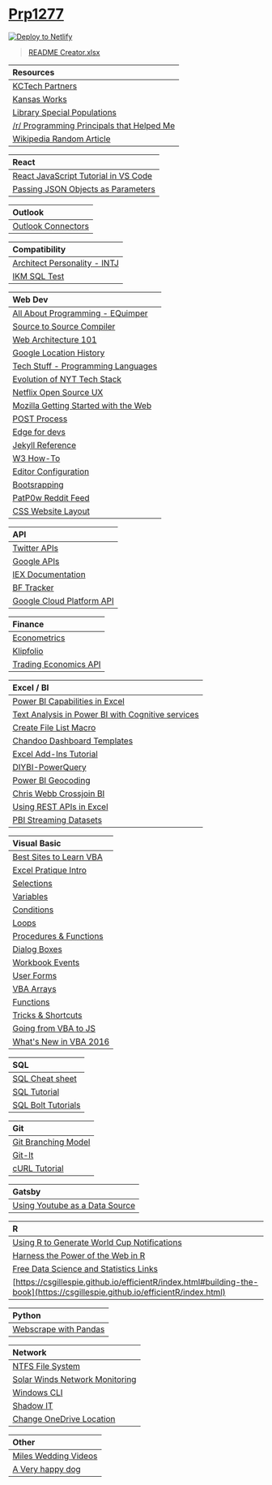 # [Prp1277](https://prp1277.github.io)

[![Deploy to Netlify](https://www.netlify.com/img/deploy/button.svg)](https://app.netlify.com/start/deploy?repository=https://github.com/prp1277/prp1277.github.io)

> [README Creator.xlsx](https://1drv.ms/x/s!AoLkNBOSNnKyjZhrk6UObouaz0cVug)

|Resources|
|:----|
|[KCTech Partners](http://www.kctechcouncil.com/partners)|
|[Kansas Works](https://www.kansasworks.com/ada/r/jobs/10621165)|
|[Library Special Populations](https://www.kclibrary.org/business-career/find-job/find-employment-special-populations)|
|[/r/ Programming Principals that Helped Me](https://www.reddit.com/r/learnprogramming/comments/8kvo5s/programming_principles_that_helped_me/?st=JHFQLU5J&sh=aa898404)|
|[Wikipedia Random Article](https://en.wikipedia.org/wiki/Special:Random)|

|React|
|:----|
|[React JavaScript Tutorial in VS Code](https://code.visualstudio.com/docs/nodejs/reactjs-tutorial)|
|[Passing JSON Objects as Parameters ](https://stackoverflow.com/questions/5865442/how-to-pass-json-object-as-a-parameter-to-another-method)|

|Outlook|
|:----|
|[Outlook Connectors](https://outlook.office.com/connectors/Home/Login?Client=Win32_Outlook&MailboxAddress=PowellPR%40hawks.rockhurst.edu&Culture=en-US&MailboxType=User&Category=Mail&src=inbox)|

|Compatibility|
|:----|
|[Architect Personality - INTJ](https://www.16personalities.com/intj-personality)|
|[IKM SQL Test](https://online.ikmnet.com/test_result/showresult.cfm)|

|Web Dev|
|:----|
|[All About Programming - EQuimper](https://github.com/EQuimper/All-About-Programming)|
|[Source to Source Compiler](https://en.wikipedia.org/wiki/Source-to-source_compiler)|
|[Web Architecture 101](https://engineering.videoblocks.com/web-architecture-101-a3224e126947)|
|[Google Location History](https://stackoverflow.com/questions/32332904/current-url-to-download-kml-data-from-google-location-history)|
|[Tech Stuff - Programming Languages](https://open.spotify.com/episode/32eqHCWIpqsYf3xN3kKKJg?si=dRignF0tRsG32ye52BLfzQ)|
|[Evolution of NYT Tech Stack](https://stackshare.io/posts/evolution-of-new-york-times-tech-stack)|
|[Netflix Open Source UX](https://drive.google.com/drive/folders/1y4X8H56TS6M7AXAU7yIm0EyxhqNUy1sz)|
|[Mozilla Getting Started with the Web](https://developer.mozilla.org/en-US/docs/Learn/Getting_started_with_the_web)|
|[POST Process](https://www.lifewire.com/what-is-post-2625953)|
|[Edge for devs](https://blogs.windows.com/msedgedev/2018/05/11/introducing-edge-devtools-protocol/)|
|[Jekyll Reference](https://jekyllrb.com/docs/home/)|
|[W3 How-To](https://www.w3schools.com/howto/howto_css_bottom_nav.asp)|
|[Editor Configuration](http://editorconfig.org/)|
|[Bootsrapping](https://bootsnipp.com/)|
|[PatP0w Reddit Feed](https://www.reddit.com/.json?feed=4e6cf8d760d7d15b9f9b50288143800681feed51&user=PATP0W)|
|[CSS Website Layout](https://www.w3schools.com/Css/css_website_layout.asp)|

|API|
|:----|
|[Twitter APIs](https://developer.twitter.com/en/use-cases/analyze)|
|[Google APIs](https://docs.google.com/spreadsheets/d/e/2PACX-1vSagKTIeMWiRffzpL8vL9eu_BAr_2DSyBSQJKbWwPSOl0Z7JOhBQaIPenm4lYXXtEzZOdTGXCbd1U6D/pubhtml)|
|[IEX Documentation](https://iextrading.com/developer/)|
|[BF Tracker](https://battlefieldtracker.com/bf1/profile/xbox/imamiget1277/live)|
|[Google Cloud Platform API](https://cloud.google.com/bigquery/docs/reference/)|

|Finance|
|:----|
|[Econometrics](https://www.bing.com/search?q=exconometrics&form=EDGTCT&qs=PF&cvid=294feca3c6e840998d1faa3fda70ae45&cc=US&setlang=en-US&PC=LSJS)|
|[Klipfolio](https://www.klipfolio.com/)|
|[Trading Economics API](https://tradingeconomics.com/api/?source=table)|

|Excel / BI|
|:----|
|[Power BI Capabilities in Excel](https://dev.office.com/blogs/azure-machine-learning-javascript-custom-functions-and-power-bi-custom-visuals-further-expand-developers-capabilities-with-excel)|
|[Text Analysis in Power BI with Cognitive services](https://www.youtube.com/watch?v=WWod8ETS7J8)|
|[Create File List Macro](https://www.myonlinetraininghub.com/Create-Hyperlinked-List-of-Files-in-Subfolders)|
|[Chandoo Dashboard Templates](http://chandoo.org/dbt/index.html)|
|[Excel Add-Ins Tutorial](https://docs.microsoft.com/en-us/office/dev/add-ins/tutorials/excel-tutorial)|
|[DIYBI-PowerQuery](C:\Users\prp12.000\OneDrive\Documents\Reinhart\Resources\DIYBI-PowerQuery)|
|[Power BI Geocoding](https://msdn.microsoft.com/en-us/library/ff701714.aspx)|
|[Chris Webb Crossjoin BI](https://blog.crossjoin.co.uk/)|
|[Using REST APIs in Excel](http://www.finfolio.com/blog/using-rest-api-data-in-microsoft-excel)|
|[PBI Streaming Datasets](https://www.youtube.com/watch?v=IPbe4BLoE_s&t=1969s)|

|Visual Basic|
|:----|
|[Best Sites to Learn VBA](https://blog.cometdocs.com/the-best-places-to-learn-vba-online)|
|[Excel Pratique Intro](https://www.excel-pratique.com/en/vba/introduction.php)|
|[Selections](https://www.excel-pratique.com/en/vba/selections.php)|
|[Variables](https://www.excel-pratique.com/en/vba/variables.php)|
|[Conditions](https://www.excel-pratique.com/en/vba/conditions.php)|
|[Loops](https://www.excel-pratique.com/en/vba/loops.php)|
|[Procedures & Functions](https://www.excel-pratique.com/en/vba/procedures_functions.php)|
|[Dialog Boxes](onenote:)|
|[Workbook Events](https://www.excel-pratique.com/en/vba/workbook_events.php)|
|[User Forms](https://www.excel-pratique.com/en/vba/userform.php)|
|[VBA Arrays](https://www.excel-pratique.com/en/vba/vba_arrays.php)|
|[Functions](https://www.excel-pratique.com/en/vba/vba_functions.php)|
|[Tricks & Shortcuts](https://www.excel-pratique.com/en/vba/vba_tricks.php)|
|[Going from VBA to JS](https://blogs.msmvps.com/wordmeister/category/vba-js/)|
|[What's New in VBA 2016](https://msdn.microsoft.com/en-us/vba/office-shared-vba/articles/what-s-new-for-vba-in-office-2016)|

|SQL|
|:----|
|[SQL Cheat sheet](https://www.kdnuggets.com/2018/07/sql-cheat-sheet.html)|
|[SQL Tutorial](http://sol.gfxile.net/g3/)|
|[SQL Bolt Tutorials](https://sqlbolt.com/lesson/select_queries_introduction)|

|Git|
|:----|
|[Git Branching Model](https://nvie.com/posts/a-successful-git-branching-model/)|
|[Git-It](http://jlord.us/git-it/index.html)|
|[cURL Tutorial](https://gist.github.com/caspyin/2288960)|


|Gatsby|
|:----|
|[Using Youtube as a Data Source](https://dzone.com/articles/using-youtube-as-a-data-source-in-gatsbyjs)|

|R|
|:----|
|[Using R to Generate World Cup Notifications](https://www.openanalytics.eu/blog/2018/07/05/world-cup-notifications-with-r/)|
|[Harness the Power of the Web in R](https://www.lucymcgowan.com/talk/asa_joint_statistical_meeting_2018/)|
|[Free Data Science and Statistics Links](http://www.deeplytrivial.com/2017/10/statistics-sunday-free-data-science-and.html)|
|[https://csgillespie.github.io/efficientR/index.html#building-the-book](https://csgillespie.github.io/efficientR/index.html)|

|Python|
|:----|
|[Webscrape with Pandas](http://blog.kaggle.com/2017/01/31/scraping-for-craft-beers-a-dataset-creation-tutorial/?utm_medium=email&utm_source=intercom&utm_campaign=new+user+onboarding)|

|Network|
|:----|
|[NTFS File System](https://www.lifewire.com/ntfs-file-system-2625948)|
|[Solar Winds Network Monitoring](https://www.solarwinds.com/free-tools)|
|[Windows CLI](https://www.computerhope.com/issues/chusedos.htm)|
|[Shadow IT](https://wikipedia.org/wiki/Shadow_IT)|
|[Change OneDrive Location](https://www.howtogeek.com/232287/how-to-change-the-location-of-the-onedrive-folder-in-windows-10/)|

|Other|
|:----|
|[Miles Wedding Videos](https://1drv.ms/f/s!AoLkNBOSNnKyidYKmxhQYQddSx_bJA)|
|[A Very happy dog](https://www.reddit.com/r/aww/comments/97wfok/when_i_finally_get_home_from_work_and_sit_down/)|